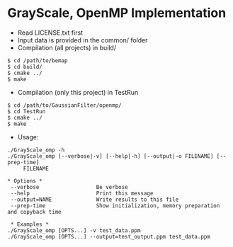 GrayScale, OpenMP Implementation
================================

* Read LICENSE.txt first
* Input data is provided in the common/ folder 
* Compilation (all projects) in build/ 
```
$ cd /path/to/bemap
$ cd build/
$ cmake ../
$ make
```

* Compilation (only this project) in TestRun
```
$ cd /path/to/GaussianFilter/openmp/
$ cd TestRun
$ cmake ../
$ make
```

* Usage:
```
./GrayScale_omp -h
./GrayScale_omp [--verbose|-v] [--help|-h] [--output|-o FILENAME] [--prep-time]
     FILENAME

* Options *
 --verbose                  Be verbose
 --help                     Print this message
 --output=NAME              Write results to this file
 --prep-time                Show initialization, memory preparation and copyback time

 * Examples *
./GrayScale_omp [OPTS...] -v test_data.ppm
./GrayScale_omp [OPTS...] --output=test_output.ppm test_data.ppm
```
